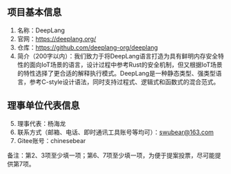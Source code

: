 ## 项目基本信息
1. 名称：DeepLang
2. 官网：https://deeplang.org/
3. 仓库：https://github.com/deeplang-org/deeplang
4. 简介（200字以内）：我们致力于将DeepLang语言打造为具有鲜明内存安全特性的面向IoT场景的语言，设计过程中参考Rust的安全机制，但又根据IoT场景的特性选择了更合适的解释执行模式。DeepLang是一种静态类型、强类型语言，参考C-style设计语法，同时支持过程式、逻辑式和函数式的混合范式。

## 理事单位代表信息
5. 理事代表：杨海龙
6. 联系方式（邮箱、电话、即时通讯工具账号等均可）：swubear@163.com
7. Gitee账号：chinesebear

备注：第2、3项至少填一项；第6、7项至少填一项，为便于提案投票，尽可能提供第7项。
